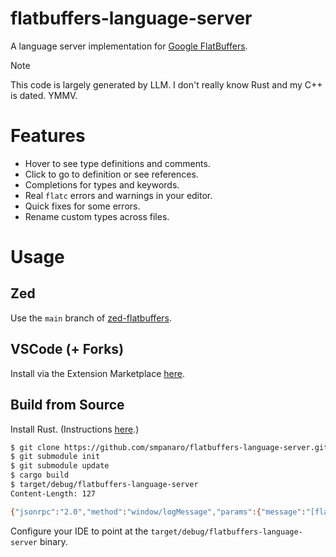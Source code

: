 # flatbuffers-language-server

A language server implementation for [Google FlatBuffers](https://flatbuffers.dev).

> [!NOTE]
> This code is largely generated by LLM. I don't really know Rust and my C++ is dated. YMMV.

# Features

- Hover to see type definitions and comments.
- Click to go to definition or see references.
- Completions for types and keywords.
- Real `flatc` errors and warnings in your editor.
- Quick fixes for some errors.
- Rename custom types across files.

# Usage

## Zed
Use the `main` branch of [zed-flatbuffers](https://github.com/smpanaro/zed-flatbuffers/tree/main).

## VSCode (+ Forks)
Install via the Extension Marketplace [here](https://marketplace.visualstudio.com/items?itemName=smpanaro.flatbuffers-language-server).

## Build from Source

Install Rust. (Instructions [here](https://www.rust-lang.org/tools/install).)

```sh
$ git clone https://github.com/smpanaro/flatbuffers-language-server.git
$ git submodule init
$ git submodule update
$ cargo build
$ target/debug/flatbuffers-language-server
Content-Length: 127

{"jsonrpc":"2.0","method":"window/logMessage","params":{"message":"[flatbuffers_language_server] Starting server...","type":3}}
```

Configure your IDE to point at the `target/debug/flatbuffers-language-server` binary.
